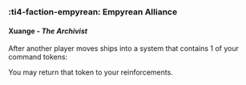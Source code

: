 ### :ti4-faction-empyrean: **Empyrean Alliance**

####  Xuange - _The Archivist_

After another player moves ships into a system that contains 1 of your command tokens:

You may return that token to your reinforcements.

